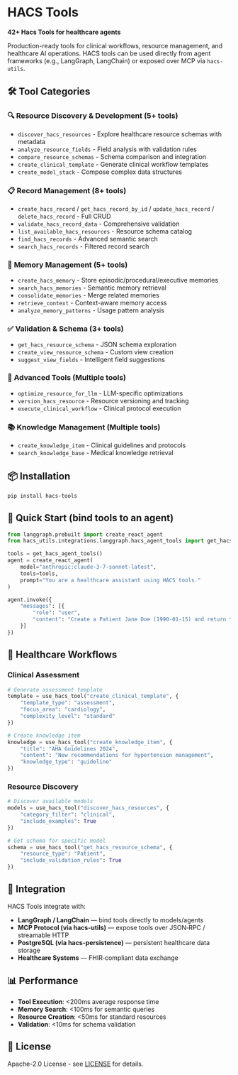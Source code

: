 # HACS Tools

**42+ Hacs Tools for healthcare agents**

Production-ready tools for clinical workflows, resource management, and healthcare AI operations. HACS tools can be used directly from agent frameworks (e.g., LangGraph, LangChain) or exposed over MCP via `hacs-utils`.

## 🛠️ **Tool Categories**

### 🔍 **Resource Discovery & Development** (5+ tools)
- `discover_hacs_resources` - Explore healthcare resource schemas with metadata
- `analyze_resource_fields` - Field analysis with validation rules
- `compare_resource_schemas` - Schema comparison and integration
- `create_clinical_template` - Generate clinical workflow templates
- `create_model_stack` - Compose complex data structures

### 📋 **Record Management** (8+ tools)
- `create_hacs_record` / `get_hacs_record_by_id` / `update_hacs_record` / `delete_hacs_record` - Full CRUD
- `validate_hacs_record_data` - Comprehensive validation
- `list_available_hacs_resources` - Resource schema catalog
- `find_hacs_records` - Advanced semantic search
- `search_hacs_records` - Filtered record search

### 🧠 **Memory Management** (5+ tools)
- `create_hacs_memory` - Store episodic/procedural/executive memories
- `search_hacs_memories` - Semantic memory retrieval
- `consolidate_memories` - Merge related memories
- `retrieve_context` - Context-aware memory access
- `analyze_memory_patterns` - Usage pattern analysis

### ✅ **Validation & Schema** (3+ tools)
- `get_hacs_resource_schema` - JSON schema exploration
- `create_view_resource_schema` - Custom view creation
- `suggest_view_fields` - Intelligent field suggestions

### 🎨 **Advanced Tools** (Multiple tools)
- `optimize_resource_for_llm` - LLM-specific optimizations
- `version_hacs_resource` - Resource versioning and tracking
- `execute_clinical_workflow` - Clinical protocol execution

### 📚 **Knowledge Management** (Multiple tools)
- `create_knowledge_item` - Clinical guidelines and protocols
- `search_knowledge_base` - Medical knowledge retrieval

## 📦 **Installation**

```bash
pip install hacs-tools
```

## 🚀 **Quick Start (bind tools to an agent)**

```python
from langgraph.prebuilt import create_react_agent
from hacs_utils.integrations.langgraph.hacs_agent_tools import get_hacs_agent_tools

tools = get_hacs_agent_tools()
agent = create_react_agent(
    model="anthropic:claude-3-7-sonnet-latest",
    tools=tools,
    prompt="You are a healthcare assistant using HACS tools."
)

agent.invoke({
    "messages": [{
        "role": "user",
        "content": "Create a Patient Jane Doe (1990-01-15) and return their id"
    }]
})
```

## 🏥 **Healthcare Workflows**

### **Clinical Assessment**
```python
# Generate assessment template
template = use_hacs_tool("create_clinical_template", {
    "template_type": "assessment",
    "focus_area": "cardiology",
    "complexity_level": "standard"
})

# Create knowledge item
knowledge = use_hacs_tool("create_knowledge_item", {
    "title": "AHA Guidelines 2024",
    "content": "New recommendations for hypertension management",
    "knowledge_type": "guideline"
})
```

### **Resource Discovery**
```python
# Discover available models
models = use_hacs_tool("discover_hacs_resources", {
    "category_filter": "clinical",
    "include_examples": True
})

# Get schema for specific model
schema = use_hacs_tool("get_hacs_resource_schema", {
    "resource_type": "Patient",
    "include_validation_rules": True
})
```

## 🔗 **Integration**

HACS Tools integrate with:
- **LangGraph / LangChain** — bind tools directly to models/agents
- **MCP Protocol (via hacs-utils)** — expose tools over JSON‑RPC / streamable HTTP
- **PostgreSQL (via hacs-persistence)** — persistent healthcare data storage
- **Healthcare Systems** — FHIR‑compliant data exchange

## 📊 **Performance**

- **Tool Execution**: <200ms average response time
- **Memory Search**: <100ms for semantic queries
- **Resource Creation**: <50ms for standard resources
- **Validation**: <10ms for schema validation

## 📄 **License**

Apache-2.0 License - see [LICENSE](../../LICENSE) for details.

